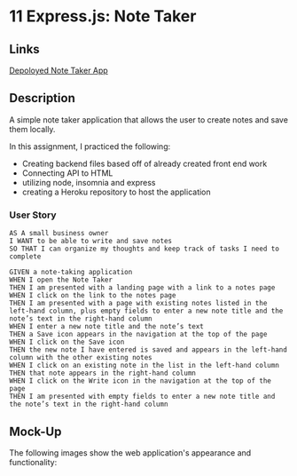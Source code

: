 # 11 Express.js: Note Taker

## Links
[Depoloyed Note Taker App](https://hw-11-note-taker-app.herokuapp.com/)

## Description
A simple note taker application that allows the user to create notes and save them locally.

In this assignment, I practiced the following:
- Creating backend files based off of already created front end work
- Connecting API to HTML
- utilizing node, insomnia and express
- creating a Heroku repository to host the application

### User Story
```
AS A small business owner
I WANT to be able to write and save notes
SO THAT I can organize my thoughts and keep track of tasks I need to complete

GIVEN a note-taking application
WHEN I open the Note Taker
THEN I am presented with a landing page with a link to a notes page
WHEN I click on the link to the notes page
THEN I am presented with a page with existing notes listed in the left-hand column, plus empty fields to enter a new note title and the note’s text in the right-hand column
WHEN I enter a new note title and the note’s text
THEN a Save icon appears in the navigation at the top of the page
WHEN I click on the Save icon
THEN the new note I have entered is saved and appears in the left-hand column with the other existing notes
WHEN I click on an existing note in the list in the left-hand column
THEN that note appears in the right-hand column
WHEN I click on the Write icon in the navigation at the top of the page
THEN I am presented with empty fields to enter a new note title and the note’s text in the right-hand column
```


## Mock-Up

The following images show the web application's appearance and functionality:

